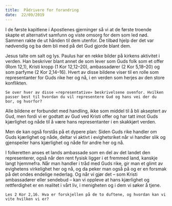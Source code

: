 ```yaml
---
title:  Pådrivere for forandring
date:  22/09/2019
---
```


I de første kapitlene i Apostlenes gjerninger så vi at de første troende skapte et alternativt samfunn og viste omsorg for dem som led nød. Sammen rakte de ut hånden til dem utenfor. De tilbød hjelp der det var nødvendig og ba dem bli med på det Gud gjorde blant dem.

Jesus talte om salt og lys. Paulus har en rekke bilder på kirkens aktivitet i verden. Han beskriver blant annet de som lever som Guds folk som et offer (Rom 12,1), Kristi kropp (1 Kor 12,12–20), ambassadører (2 Kor 5,18–20) og som parfyme (2 Kor 2,14–16). Hvert av disse bildene viser til en rolle som representanter for Guds rike her og nå, i en verden som herjes av den store konflikten.

`Se over hver av disse «representative» beskrivelsene ovenfor. Hvilken passer best til hvordan du vil representere Gud og hans vei der du bor, og hvorfor?`

Alle bildene er forbundet med handling, ikke som middel til å bli akseptert av Gud, men fordi vi er godtatt av Gud ved Kristi offer og har tatt imot Guds kjærlighet og nåde til å være hans representanter i en skakkjørt verden.

Men de kan også forstås på et dypere plan: Siden Guds rike handler om Guds kjærlighet og nåde, deltar vi aktivt i evighetsriket når vi handler slik og gjenspeiler hans kjærlighet og nåde for andre her og nå.

I folkeretten anses et lands ambassade som en del av det landet den representerer, også når den rent fysisk ligger i et fremmed land, kanskje langt hjemmefra. Når man handler i tråd med Guds rike, gir man et glimt av evighetens virkelighet her og nå, og da peker man også på og er en forsmak på det ondes endelige nederlag. Og når vi gjør det – som Kristi ambassadører eller sendebud – kan vi oppleve at hans kjærlighet og rettferdighet er en realitet i vårt liv, i menigheten og i dem vi søker å tjene.

`Les 2 Kor 2,16. Hva er forskjellen på de to duftene, og hvordan kan vi vite hvilken vi er?`